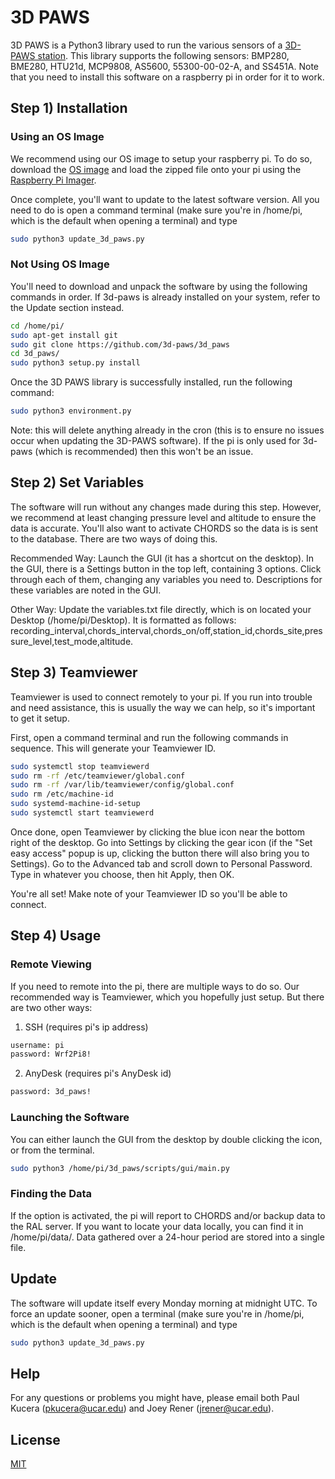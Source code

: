 # 3D PAWS

3D PAWS is a Python3 library used to run the various sensors of a [3D-PAWS station](https://sites.google.com/ucar.edu/3dpaws/home). This library supports the following sensors: BMP280, BME280, HTU21d, MCP9808, AS5600, 55300-00-02-A, and SS451A. Note that you need to install this software on a raspberry pi in order for it to work.

## Step 1) Installation
### Using an OS Image
We recommend using our OS image to setup your raspberry pi. To do so, download the [OS image](https://drive.google.com/file/d/1ck8N7d2CWNkj50k7m8lLqwNjnUSTWsCz/view?usp=sharing) and load the zipped file onto your pi using the [Raspberry Pi Imager](https://www.raspberrypi.com/software/).

Once complete, you'll want to update to the latest software version. All you need to do is open a command terminal (make sure you're in /home/pi, which is the default when opening a terminal) and type

```bash
sudo python3 update_3d_paws.py
```

### Not Using OS Image
You'll need to download and unpack the software by using the following commands in order. If 3d-paws is already installed on your system, refer to the Update section instead.

```bash
cd /home/pi/
sudo apt-get install git
sudo git clone https://github.com/3d-paws/3d_paws
cd 3d_paws/
sudo python3 setup.py install
```

Once the 3D PAWS library is successfully installed, run the following command:
```bash
sudo python3 environment.py
```
Note: this will delete anything already in the cron (this is to ensure no issues occur when updating the 3D-PAWS software). If the pi is only used for 3d-paws (which is recommended) then this won't be an issue. 

## Step 2) Set Variables
The software will run without any changes made during this step. However, we recommend at least changing pressure level and altitude to ensure the data is accurate. You'll also want to activate CHORDS so the data is is sent to the database. There are two ways of doing this.

Recommended Way: Launch the GUI (it has a shortcut on the desktop). In the GUI, there is a Settings button in the top left, containing 3 options. Click through each of them, changing any variables you need to. Descriptions for these variables are noted in the GUI.  

Other Way: Update the variables.txt file directly, which is on located your Desktop (/home/pi/Desktop). It is formatted as follows: recording_interval,chords_interval,chords_on/off,station_id,chords_site,pressure_level,test_mode,altitude. 

## Step 3) Teamviewer
Teamviewer is used to connect remotely to your pi. If you run into trouble and need assistance, this is usually the way we can help, so it's important to get it setup.

First, open a command terminal and run the following commands in sequence. This will generate your Teamviewer ID.

```bash
sudo systemctl stop teamviewerd
sudo rm -rf /etc/teamviewer/global.conf
sudo rm -rf /var/lib/teamviewer/config/global.conf
sudo rm /etc/machine-id
sudo systemd-machine-id-setup
sudo systemctl start teamviewerd
```

Once done, open Teamviewer by clicking the blue icon near the bottom right of the desktop. Go into Settings by clicking the gear icon (if the "Set easy access" popup is up, clicking the button there will also bring you to Settings). Go to the Advanced tab and scroll down to Personal Password. Type in whatever you choose, then hit Apply, then OK. 

You're all set! Make note of your Teamviewer ID so you'll be able to connect.

## Step 4) Usage
### Remote Viewing
If you need to remote into the pi, there are multiple ways to do so. Our recommended way is Teamviewer, which you hopefully just setup. But there are two other ways:

1. SSH (requires pi's ip address)
```bash
username: pi
password: Wrf2Pi8!
```

2. AnyDesk (requires pi's AnyDesk id)
```bash
password: 3d_paws!
```

### Launching the Software
You can either launch the GUI from the desktop by double clicking the icon, or from the terminal.
```bash
sudo python3 /home/pi/3d_paws/scripts/gui/main.py
```
### Finding the Data
If the option is activated, the pi will report to CHORDS and/or backup data to the RAL server. If you want to locate your data locally, you can find it in /home/pi/data/. Data gathered over a 24-hour period are stored into a single file.

## Update
The software will update itself every Monday morning at midnight UTC. To force an update sooner, open a terminal (make sure you're in /home/pi, which is the default when opening a terminal) and type 

```bash
sudo python3 update_3d_paws.py
```

## Help
For any questions or problems you might have, please email both Paul Kucera (pkucera@ucar.edu) and Joey Rener (jrener@ucar.edu).

## License
[MIT](https://choosealicense.com/licenses/mit/)